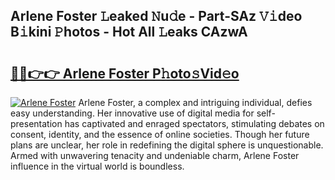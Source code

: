 ## Arlene Foster 𝙻eaked 𝙽u𝚍e - Part-SAz 𝚅𝚒deo B𝚒kini 𝙿hotos - Hot All 𝙻eaks CAzwA

# <h2><a href="http://ld7e97.urlbe.top/?page=Arlene+Foster">🔗🔗👉👉 Arlene Foster P𝚑oto𝚜Vid𝚎o</a></h2>

[![Arlene Foster](https://i.imgur.com/eBuTRDB.gif)](http://ld7e97.urlbe.top/?page=Arlene+Foster)
Arlene Foster, a complex and intriguing individual, defies easy understanding. Her innovative use of digital media for self-presentation has captivated and enraged spectators, stimulating debates on consent, identity, and the essence of online societies. Though her future plans are unclear, her role in redefining the digital sphere is unquestionable. Armed with unwavering tenacity and undeniable charm, Arlene Foster influence in the virtual world is boundless.
